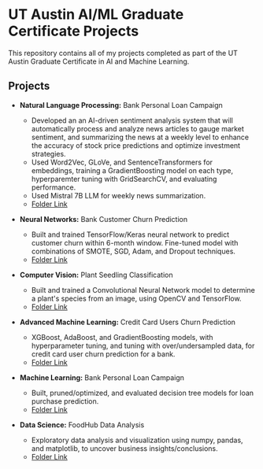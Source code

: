 # UT Austin AI/ML Graduate Certificate Projects

This repository contains all of my projects completed as part of the UT Austin Graduate Certificate in AI and Machine Learning.

## Projects

- **Natural Language Processing:** Bank Personal Loan Campaign
  -  Developed an an AI-driven sentiment analysis system that will automatically process and analyze news articles to gauge market sentiment, and summarizing the news at a weekly level to enhance the accuracy of stock price predictions and optimize investment strategies.
  -  Used Word2Vec, GLoVe, and SentenceTransformers for embeddings, training a GradientBoosting model on each type, hyperparemter tuning with GridSearchCV, and evaluating performance.
  -  Used Mistral 7B LLM for weekly news summarization.
  - [Folder Link](./NLP%20-%20Stock%20Market%20News%20Sentiment%20Analysis%20and%20Summarization)
 
- **Neural Networks:** Bank Customer Churn Prediction
  - Built and trained TensorFlow/Keras neural network to predict customer churn within 6-month window. Fine-tuned model with combinations of SMOTE, SGD, Adam, and Dropout techniques.
  - [Folder Link](./Neural%20Networks%20-%20Bank%20Churn%20Prediction)

- **Computer Vision:** Plant Seedling Classification
  - Built and trained a Convolutional Neural Network model to determine a plant's species from an image, using OpenCV and TensorFlow.
  - [Folder Link](./Computer%20Vision%20-%20Plant%20Seedling%20Classification)

- **Advanced Machine Learning:** Credit Card Users Churn Prediction
  - XGBoost, AdaBoost, and GradientBoosting models, with hyperparameter tuning, and tuning with over/undersampled data, for credit card user churn prediction for a bank.
  - [Folder Link](./Advanced%20ML%20-%20Credict%20Card%20User%20Churn%20Prediction)
 
- **Machine Learning:** Bank Personal Loan Campaign
  - Built, pruned/optimized, and evaluated decision tree models for loan purchase prediction.
  - [Folder Link](./ML%20-%20Bank%20Personal%20Loan%20Campaign)

- **Data Science:** FoodHub Data Analysis
  - Exploratory data analysis and visualization using numpy, pandas, and matplotlib, to uncover business insights/conclusions.
  - [Folder Link](./Data%20Science-FoodHub%20Data%20Analysis)

